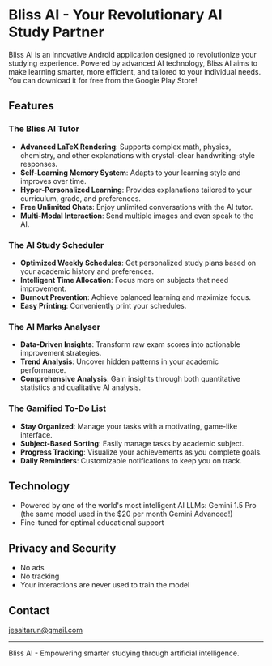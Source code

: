 # Bliss AI - Your Revolutionary AI Study Partner

Bliss AI is an innovative Android application designed to revolutionize your studying experience. Powered by advanced AI technology, Bliss AI aims to make learning smarter, more efficient, and tailored to your individual needs.
You can download it for free from the Google Play Store!

## Features

### The Bliss AI Tutor
- **Advanced LaTeX Rendering**: Supports complex math, physics, chemistry, and other explanations with crystal-clear handwriting-style responses.
- **Self-Learning Memory System**: Adapts to your learning style and improves over time.
- **Hyper-Personalized Learning**: Provides explanations tailored to your curriculum, grade, and preferences.
- **Free Unlimited Chats**: Enjoy unlimited conversations with the AI tutor.
- **Multi-Modal Interaction**: Send multiple images and even speak to the AI.

### The AI Study Scheduler
- **Optimized Weekly Schedules**: Get personalized study plans based on your academic history and preferences.
- **Intelligent Time Allocation**: Focus more on subjects that need improvement.
- **Burnout Prevention**: Achieve balanced learning and maximize focus.
- **Easy Printing**: Conveniently print your schedules.

### The AI Marks Analyser
- **Data-Driven Insights**: Transform raw exam scores into actionable improvement strategies.
- **Trend Analysis**: Uncover hidden patterns in your academic performance.
- **Comprehensive Analysis**: Gain insights through both quantitative statistics and qualitative AI analysis.

### The Gamified To-Do List
- **Stay Organized**: Manage your tasks with a motivating, game-like interface.
- **Subject-Based Sorting**: Easily manage tasks by academic subject.
- **Progress Tracking**: Visualize your achievements as you complete goals.
- **Daily Reminders**: Customizable notifications to keep you on track.

## Technology
- Powered by one of the world's most intelligent AI LLMs: Gemini 1.5 Pro (the same model used in the $20 per month Gemini Advanced!)
- Fine-tuned for optimal educational support

## Privacy and Security
- No ads
- No tracking
- Your interactions are never used to train the model

## Contact
jesaitarun@gmail.com

---

Bliss AI - Empowering smarter studying through artificial intelligence.
